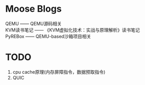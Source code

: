 # Moose Blogs
QEMU —— QEMU源码相关  
KVM读书笔记 —— 《KVM虚拟化技术：实战与原理解析》读书笔记  
PyREBox —— QEMU-based沙箱项目相关  

# TODO
1. cpu cache原理(内存屏障指令，数据预取指令)
2. QUIC